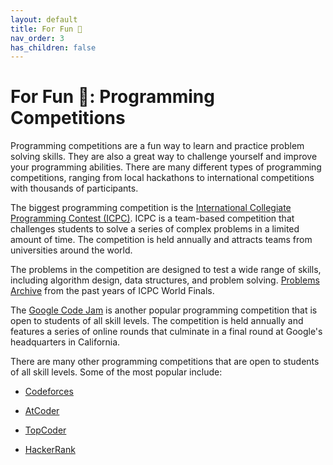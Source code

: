 ```yaml
---
layout: default
title: For Fun 🤪 
nav_order: 3
has_children: false
---
```


# For Fun 🤪: Programming Competitions

Programming competitions are a fun way to learn and practice problem solving skills. They are also a great way to challenge yourself and improve your programming abilities. There are many different types of programming competitions, ranging from local hackathons to international competitions with thousands of participants.

The biggest programming competition is the [International Collegiate Programming Contest (ICPC)](https://icpc.global/). ICPC is a team-based competition that challenges students to solve a series of complex problems in a limited amount of time. The competition is held annually and attracts teams from universities around the world. 

The problems in the competition are designed to test a wide range of skills, including algorithm design, data structures, and problem solving. [Problems Archive](https://icpc.global/worldfinals/problems) from the past years of ICPC World Finals.




The [Google Code Jam](https://codingcompetitions.withgoogle.com/codejam) is another popular programming competition that is open to students of all skill levels. The competition is held annually and features a series of online rounds that culminate in a final round at Google's headquarters in California.

There are many other programming competitions that are open to students of all skill levels. Some of the most popular include:

- [Codeforces](https://codeforces.com/)

- [AtCoder](https://atcoder.jp/)

- [TopCoder](https://www.topcoder.com/)

- [HackerRank](https://www.hackerrank.com/)
